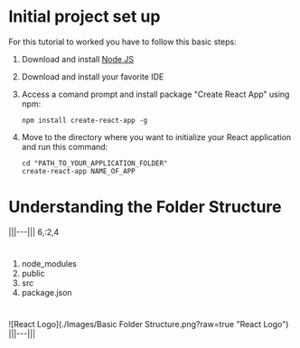 # Initial project set up

For this tutorial to worked you have to follow this basic steps:

1. Download and install [Node JS](https://nodejs.org/en/)
2. Download and install your favorite IDE
3. Access a comand prompt and install package "Create React App" using npm:

    ```shell
    npm install create-react-app -g
    ```

5. Move to the directory where you want to initialize your React application and run this command:

    ```shell
    cd "PATH_TO_YOUR_APPLICATION_FOLDER"
    create-react-app NAME_OF_APP
    ```


# Understanding the Folder Structure
|||---||| 6,:2,4

#
1. node_modules
2. public
3. src
4. package.json

#
![React Logo](./Images/Basic Folder Structure.png?raw=true "React Logo")
|||---|||
